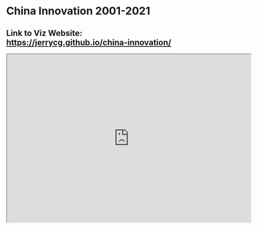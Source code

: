 # China Innovation 2001-2021
## Link to Viz Website: https://jerrycg.github.io/china-innovation/

<iframe src="https://public.tableau.com/views/ChinaInnovationPanel/NationalInnovationOverview?:language=en-US&:embed=yes&:display_count=yes&:showVizHome=no" width = '650' height = '450'></iframe>
